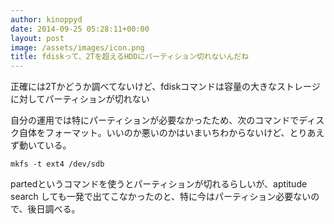 ```yaml
---
author: kinoppyd
date: 2014-09-25 05:28:11+00:00
layout: post
image: /assets/images/icon.png
title: fdiskって、2Tを超えるHDDにパーティション切れないんだね
---
```


正確には2Tかどうか調べてないけど、fdiskコマンドは容量の大きなストレージに対してパーティションが切れない

自分の運用では特にパーティションが必要なかったため、次のコマンドでディスク自体をフォーマット。いいのか悪いのかはいまいちわからないけど、とりあえず動いている。

```shell-session
mkfs -t ext4 /dev/sdb
```

partedというコマンドを使うとパーティションが切れるらしいが、aptitude search しても一発で出てこなかったのと、特に今はパーティション必要ないので、後日調べる。
